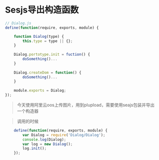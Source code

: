 # Sesjs导出构造函数

```javascript
// Dialog.js
define(function(require, exports, module) {

    function Dialog(type) {
        this.type = type || {};
    }
    
    Dialog.portotype.init = fuction() {
        doSomething()...
    }
    
    Dialog.createDom = function() {
        doSomething()...
    }
    
    module.exports = Dialog;
});
```

> 今天使用阿里云oos上传图片，用到plupload，需要使用seajs包装并导出一个构造器

> 调用的时候

```javascript
	define(function(require, exports, module) {
		var Dialog = require('Dialog/Dialog');
		console.log(Dialog);
		var log = new Dialog();
		log.init();
	});
```